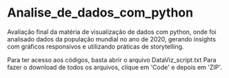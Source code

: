 # Analise_de_dados_com_python
Avaliação final da matéria de visualização de dados com python, onde foi analisado dados da população mundial no ano de 2020, gerando insights com gráficos responsivos e utilizando práticas de storytelling.

Para ter acesso aos códigos, basta abrir o arquivo DataViz_script.txt
Para fazer o download de todos os arquivos, clique em 'Code' e depois em 'ZIP'. 
